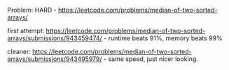  Problem: HARD - https://leetcode.com/problems/median-of-two-sorted-arrays/
 
 first attempt: https://leetcode.com/problems/median-of-two-sorted-arrays/submissions/943459474/ - runtime beats 91%, memory beats 99%
 
 cleaner: https://leetcode.com/problems/median-of-two-sorted-arrays/submissions/943495979/ - same speed, just nicer looking.
